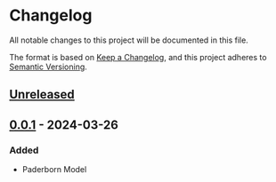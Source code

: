 # Changelog

All notable changes to this project will be documented in this file.

The format is based on [Keep a Changelog](https://keepachangelog.com/en/1.1.0/),
and this project adheres to [Semantic Versioning](https://semver.org/spec/v2.0.0.html).

## [Unreleased]

## [0.0.1] - 2024-03-26
### Added
 - Paderborn Model 

[unreleased]: https://github.com/upb-lea/mag-net-hub/compare/v0.0.1...HEAD
[0.0.1]: https://github.com/upb-lea/mag-net-hub/releases/tag/v0.0.1

